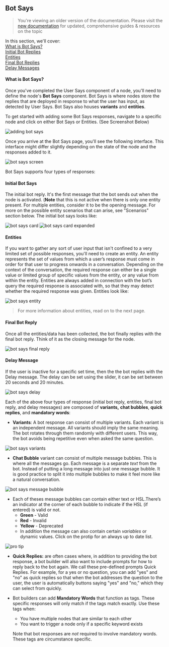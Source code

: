 ## Bot Says

> You're viewing an older version of the documentation. Please visit the [new documentation](https://docs.haptik.ai/) for updated, comprehensive guides & resources on the topic

In this section, we'll cover:  
[What is Bot Says?](#what-is-bot-says)  
[Initial Bot Replies](#initial=bot-says)  
[Entities](#entities)  
[Final Bot Replies](#final-bot-reply)  
[Delay Messages](#delay-message)  


#### What is Bot Says?
Once you've completed the User Says component of a node, you'll need to define the node's **Bot Says** component. Bot Says is where nodes store the replies that are deployed in response to what the user has input, as detected by User Says. Bot Says also houses **variants** and **entities**.

To get started with adding some Bot Says responses, navigate to a specific node and click on either Bot Says or Entities. (See Screenshot Below)

![adding bot says](bot_says_adding-bot-says.png)

Once you arrive at the Bot Says page, you'll see the following interface. This interface might differ slightly depending on the state of the node and the responses added to it. 

![bot says screen](bot_says_bot-says-screen.png) 

Bot Says supports four types of responses:

#### Initial Bot Says
The initial bot reply. It's the first message that the bot sends out when the node is activated. (**Note** that this is not active when there is only one entity present. For multiple entities, consider it to be the opening message. For more on the possible entity scenarios that can arise, see "Scenarios" section below. The initial bot says looks like: 

![bot says card](bot_says_bot-says-card.png)
![bot says card expanded](bot_says_bot-says-card-expanded.png) 

#### Entities
If you want to gather any sort of user input that isn't confined to a very limited set of possible responses, you'll need to create an entity. An entity represents the set of values from which a user’s response must come in order for that user to progress onwards in a conversation. Depending on the context of the conversation, the required response can either be a single value or limited group of specific values from the entity, or any value from within the entity. Entities are always added in connection with the bot’s query the required response is associated with, so that they may detect whether the required response was given. Entities look like:

![bot says entity](bot_says_entity.png)

 > For more information about entities, read on to the next page. 

#### Final Bot Reply
Once all the entities/data has been collected, the bot finally replies with the final bot reply. Think of it as the closing message for the node. 

![bot says final reply](bot_says_final-reply.png)

#### Delay Message
If the user is inactive for a specific set time, then the the bot replies with the Delay message. The delay can be set using the slider, it can be set between 20 seconds and 20 minutes.

![bot says delay](bot_says_delay.png) 

Each of the above four types of response (initial bot reply, entities, final bot reply, and delay messages) are composed of **variants,** **chat bubbles**, **quick replies**, and **mandatory words**:

- **Variants**: A bot response can consist of multiple variants. Each variant is an independent message. All variants should imply the same meaning. The bot rotates through them randomly with different users. This way, the bot avoids being repetitive even when asked the same question.

![bot says variants](bot_says_variants.png)

- **Chat Bubble** variant can consist of multiple message bubbles. This is where all the messages go. Each message is a separate *text* from the bot. Instead of putting a long message into just one message bubble. It is good practice to split it into multiple bubbles to make it feel more like a natural conversation.

![bot says message bubble](bot_says_message-bubble.png)
  
  - Each of theses message bubbles can contain either text or HSL.There’s an indicator at the corner of each bubble to indicate if the HSL (if entered) is valid or not.
    - **Green** - Valid
    - **Red** - Invalid
    - **Yellow** - Deprecated
    - In addition the message can also contain certain *variables* or dynamic values. Click on the protip for an always up to date list.

![pro tip](bot_says_protip.png)

- **Quick Replies:** are often cases where, in addition to providing the bot response, a bot builder will also want to include prompts for how to reply back to the bot again. We call these pre-defined prompts Quick Replies. For example, for a yes or no question, you can add "yes" and "no" as quick replies so that when the bot addresses the question to the user, the user is automatically buttons saying "yes" and "no," which they can select from quickly. 

- Bot builders can add **Mandatory Words** that function as tags. These specific responses will only match if the tags match exactly. Use these tags when: 

  - You have multiple nodes that are similar to each other
  - You want to trigger a node only if a specific keyword exists

  Note that bot responses are *not* required to involve mandatory words. These tags are circumstance specific. 
